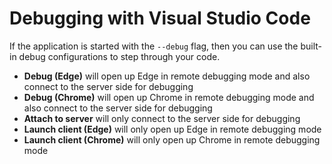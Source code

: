 # Debugging with Visual Studio Code

If the application is started with the `--debug` flag, then you can use the built-in debug configurations to step through your code.

* **Debug (Edge)** will open up Edge in remote debugging mode and also connect to the server side for debugging
* **Debug (Chrome)** will open up Chrome in remote debugging mode and also connect to the server side for debugging
* **Attach to server** will only connect to the server side for debugging
* **Launch client (Edge)** will only open up Edge in remote debugging mode
* **Launch client (Chrome)** will only open up Chrome in remote debugging mode